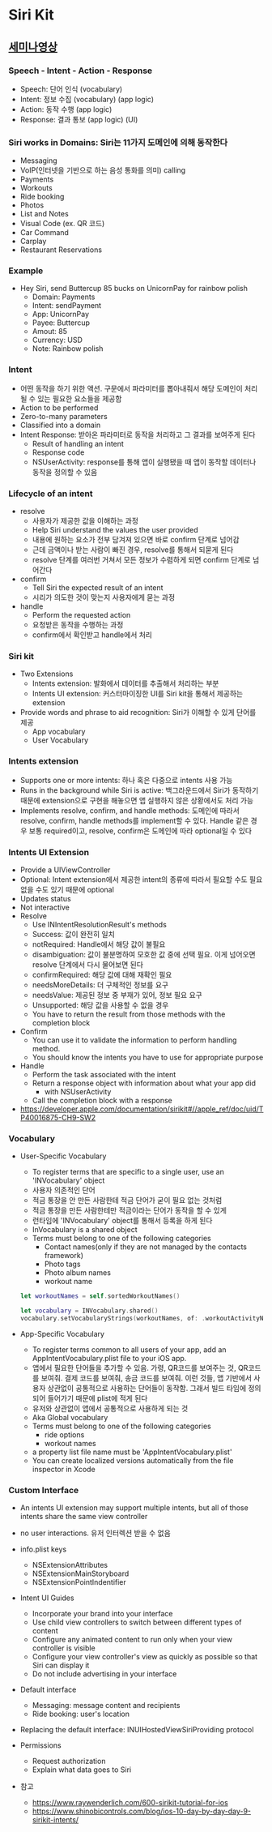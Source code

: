 # Siri Kit

## [세미나영상](https://tv.naver.com/v/4980375)

### Speech - Intent - Action - Response

- Speech: 단어 인식 (vocabulary)
- Intent: 정보 수집 (vocabulary) (app logic)
- Action: 동작 수행 (app logic)
- Response: 결과 통보 (app logic) (UI)

### Siri works in Domains: Siri는 11가지 도메인에 의해 동작한다

- Messaging
- VoIP(인터넷을 기반으로 하는 음성 통화를 의미) calling
- Payments
- Workouts
- Ride booking
- Photos
- List and Notes
- Visual Code (ex. QR 코드)
- Car Command
- Carplay
- Restaurant Reservations

### Example

- Hey Siri, send Buttercup 85 bucks on UnicornPay for rainbow polish
  - Domain: Payments
  - Intent: sendPayment
  - App: UnicornPay
  - Payee: Buttercup
  - Amout: 85
  - Currency: USD
  - Note: Rainbow polish

### Intent

- 어떤 동작을 하기 위한 액션. 구문에서 파라미터를 뽑아내줘서 해당 도메인이 처리될 수 있는 필요한 요소들을 제공함
- Action to be performed
- Zero-to-many parameters
- Classified into a domain
- Intent Response: 받아온 파라미터로 동작을 처리하고 그 결과를 보여주게 된다
  - Result of handling an intent
  - Response code
  - NSUserActivity: response를 통해 앱이 실행됐을 때 앱이 동작할 데이터나 동작을 정의할 수 있음

### Lifecycle of an intent

- resolve
  - 사용자가 제공한 값을 이해하는 과정
  - Help Siri understand the values the user provided
  - 내용에 원하는 요소가 전부 담겨져 있으면 바로 confirm 단계로 넘어감
  - 근데 금액이나 받는 사람이 빠진 경우, resolve를 통해서 되묻게 된다
  - resolve 단계를 여러번 거쳐서 모든 정보가 수렴하게 되면 confirm 단계로 넘어간다
- confirm
  - Tell Siri the expected result of an intent
  - 시리가 의도한 것이 맞는지 사용자에게 묻는 과정
- handle
  - Perform the requested action
  - 요청받은 동작을 수행하는 과정
  - confirm에서 확인받고 handle에서 처리

### Siri kit

- Two Extensions
  - Intents extension: 발화에서 데이터를 추출해서 처리하는 부분
  - Intents UI extension: 커스터마이징한 UI를 Siri kit을 통해서 제공하는 extension
- Provide words and phrase to aid recognition: Siri가 이해할 수 있게 단어를 제공
  - App vocabulary
  - User Vocabulary

### Intents extension

- Supports one or more intents: 하나 혹은 다중으로 intents 사용 가능
- Runs in the background while Siri is active: 백그라운드에서 Siri가 동작하기 때문에 extension으로 구현을 해놓으면 앱 실행하지 않은 상황에서도 처리 가능
- Implements resolve, confirm, and handle methods: 도메인에 따라서 resolve, confirm, handle methods를 implement할 수 있다. Handle 같은 경우 보통 required이고, resolve, confirm은 도메인에 따라 optional일 수 있다

### Intents UI Extension

- Provide a UIViewController
- Optional: Intent extension에서 제공한 intent의 종류에 따라서 필요할 수도 필요 없을 수도 있기 때문에 optional
- Updates status
- Not interactive
- Resolve
  - Use INIntentResolutionResult's methods
  - Success: 값이 완전히 일치
  - notRequired: Handle에서 해당 값이 불필요
  - disambiguation: 값이 불분명하여 모호한 값 중에 선택 필요. 이게 넘어오면 resolve 단계에서 다시 물어보면 된다
  - confirmRequired: 해당 값에 대해 재확인 필요
  - needsMoreDetails: 더 구체적인 정보를 요구
  - needsValue: 제공된 정보 중 부재가 있어, 정보 필요 요구
  - Unsupported: 해당 값을 사용할 수 없을 경우
  - You have to return the result from those methods with the completion block
- Confirm
  - You can use it to validate the information to perform handling method.
  - You should know the intents you have to use for appropriate purpose
- Handle
  - Perform the task associated with the intent
  - Return a response object with information about what your app did
    - with NSUserActivity
  - Call the completion block with a response
- https://developer.apple.com/documentation/sirikit#//apple_ref/doc/uid/TP40016875-CH9-SW2

### Vocabulary

- User-Specific Vocabulary

  - To register terms that are specific to a single user, use an 'INVocabulary' object
  - 사용자 의존적인 단어
  - 적금 통장을 안 만든 사람한테 적금 단어가 굳이 필요 없는 것처럼
  - 적금 통장을 만든 사람한테만 적금이라는 단어가 동작을 할 수 있게
  - 런타임에 'INVocabulary' object를 통해서 등록을 하게 된다
  - InVocabulary is a shared object
  - Terms must belong to one of the following categories
    - Contact names(only if they are not managed by the contacts framework)
    - Photo tags
    - Photo album names
    - workout name

  ```swift
  let workoutNames = self.sortedWorkoutNames()
  
  let vocabulary = INVocabulary.shared()
  vocabulary.setVocabularyStrings(workoutNames, of: .workoutActivityName)
  ```

- App-Specific Vocabulary

  - To register terms common to all users of your app, add an AppIntentVocabulary.plist file to your iOS app.
  - 앱에서 필요한 단어들을 추가할 수 있음. 가령, QR코드를 보여주는 것, QR코드를 보여줘. 결제 코드를 보여줘, 송금 코드를 보여줘. 이런 것들, 앱 기반에서 사용자 상관없이 공통적으로 사용하는 단어들이 동작함. 그래서 빌드 타임에 정의되어 들어가기 때문에 plist에 적게 된다
  - 유저와 상관없이 앱에서 공통적으로 사용하게 되는 것
  - Aka Global vocabulary
  - Terms must belong to one of the following categories
    - ride options
    - workout names
  - a property list file name must be 'AppIntentVocabulary.plist'
  - You can create localized versions automatically from the file inspector in Xcode

### Custom Interface

- An intents UI extension may support multiple intents, but all of those intents share the same view controller
- no user interactions. 유저 인터렉션 받을 수 없음
- info.plist keys
  - NSExtensionAttributes
  - NSExtensionMainStoryboard
  - NSExtensionPointIndentifier
- Intent UI Guides
  - Incorporate your brand into your interface
  - Use child view controllers to switch between different types of content
  - Configure any animated content to run only when your view controller is visible
  - Configure your view controller's view as quickly as possible so that Siri can display it
  - Do not include advertising in your interface

- Default interface
  - Messaging: message content and recipients
  - Ride booking: user's location
- Replacing the default interface: INUIHostedViewSiriProviding protocol

- Permissions
  - Request authorization
  - Explain what data goes to Siri
- 참고
  - https://www.raywenderlich.com/600-sirikit-tutorial-for-ios
  - https://www.shinobicontrols.com/blog/ios-10-day-by-day-day-9-sirikit-intents/